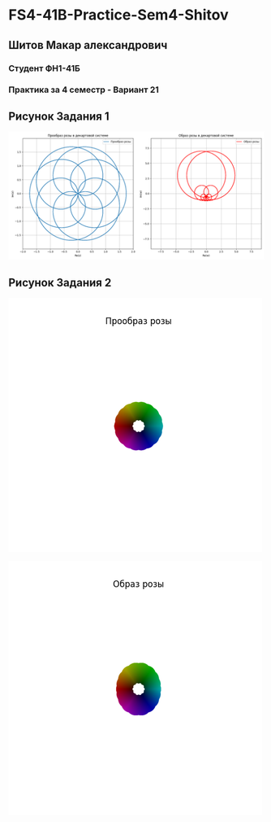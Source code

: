 # FS4-41B-Practice-Sem4-Shitov
## **Шитов Макар александрович**
### Студент ФН1-41Б
### Практика за 4 семестр - Вариант 21
## Рисунок Задания 1
![Без названия](https://github.com/Makariik/FS4-41B-Practice-Sem4-Shitov/blob/main/zadanie1.png?raw=true)
## Рисунок Задания 2
![Без названия (1)](https://github.com/Makariik/FS4-41B-Practice-Sem4-Shitov/blob/main/zadanie2_proobraz.png?raw=true)

![Без названия (2)](https://github.com/Makariik/FS4-41B-Practice-Sem4-Shitov/blob/main/zadanie2_obraz.png?raw=true)
